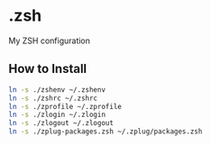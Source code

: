 # .zsh
My ZSH configuration

## How to Install

```sh
ln -s ./zshenv ~/.zshenv
ln -s ./zshrc ~/.zshrc
ln -s ./zprofile ~/.zprofile
ln -s ./zlogin ~/.zlogin
ln -s ./zlogout ~/.zlogout
ln -s ./zplug-packages.zsh ~/.zplug/packages.zsh
```
